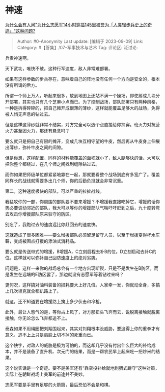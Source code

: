 # 神速
[为什么会有人问"为什么志愿军14小时穿插145里被誉为「人类轻步兵史上的奇迹」"这种问题?](https://www.zhihu.com/question/619499742/answer/3203836892)

> Author: #0-Anonymity
> Last update: [编辑于 2023-09-09]
> Link:
> Category: #【答集】/07-军事技术与艺术
> Tag:
> 评论区:
> 泛讨论:

兵贵神速啊。

天下武功，唯快不破。这种行军速度，敌人非常难部署。

如果有这样参数的步兵存在，意味着自己的阵地没有任何一个方向是安全的，根本没有所谓的后方。

所谓一个师上万人，听起来很多，放到地图上还站不满一个操场，即使掰成几块分开部署，其实也只有几个芝麻小点而已。为了控制战场，部队部署只有两种风格，一种是拆得碎碎的，把自己摊开成很薄的薄纱，这样就能覆盖足够大的战场，免得被人悄无声息的钻过去。

但是这样这薄纱就非常不结实，对方完全可以选个点直接给你捅穿。班火力对抗营火力甚至团火力，那还有悬念吗？

要么就只是把自己有限的摊开，变成几块互相守望的牛皮，然后再从牛皮身上伸展出薄纱，弥补牛皮之间的间隙。

但是你想，这样配置，同样的材料能覆盖的面积就小了，敌人腿够快的话，大可以把你整个都绕过，在几个师之间找到缝隙钻过去。

而你如果把师级单位都紧紧地靠在一起，那就要看整个战场到底有多宽广了。覆盖同样长的战线就需要多出几个师，你的后勤负担就会非常沉重。

第二，这种速度极快的部队，可以严重的拉扯战线。

我猛攻你的一部，你周围的部队要不要来增援？不增援我直接吃掉它，增援的话你势必要调动邻近的部队，我大可以等你的增援部队气喘吁吁赶到之后，九十度转弯去攻击你增援部队原来驻守的防区。

别忘了，我跑过去的速度远比你赶回去的速度快。

这就造成了很多困难——要么增援部队必须留足留守人员，以至于增援变得杯水车薪，变成被围点打援的添油式消耗品。

要么就是传送带式的增援，B增援A，C立刻启程去补B的位，D立刻启动去补C的位。这样就可以弥补自己回防速度上的绝对劣势。

问题是，这样一来你的战场总会有一个地方出现断裂，只是不是发生在B防区，而是发生在远端的E防区罢了，那边就没有志愿军等着钻过来吗？

更何况，这样搞对油料装备的损耗要大上好几倍。人家牵一发，你就动全身，多搞上几次坦克就全都趴路上了。

就这，还不知道要在增援路上挨上多少伏击和冷枪。

此外，最让人憋气的是，等你占上风了，对方那扭头飞奔而去，说脱离接触就脱离接触，你无论怎么飞奔都追不上。

泰森如果不用绳圈把刘翔围起来，其实对刘翔根本没威胁，要追得上你的重拳才有意义，追不上上只是肩膀上切不掉的死重而已。

这个快字，对敌人的威胁是极为可怕的，而这却几乎没有付出什么巨大的补给成本，并不是装备了直升机、次元门的结果，而是一帮农民早上起床吃一把炒米的结果。

这个说实话是一个奇迹。要不是美军还有“靠空投补给就地刺猬式蹲守”这种对策，实际上在朝鲜战场上美军的前途并不美妙。

志愿军要是手里有足够的火箭筒，最后恐怕不会是和棋。
